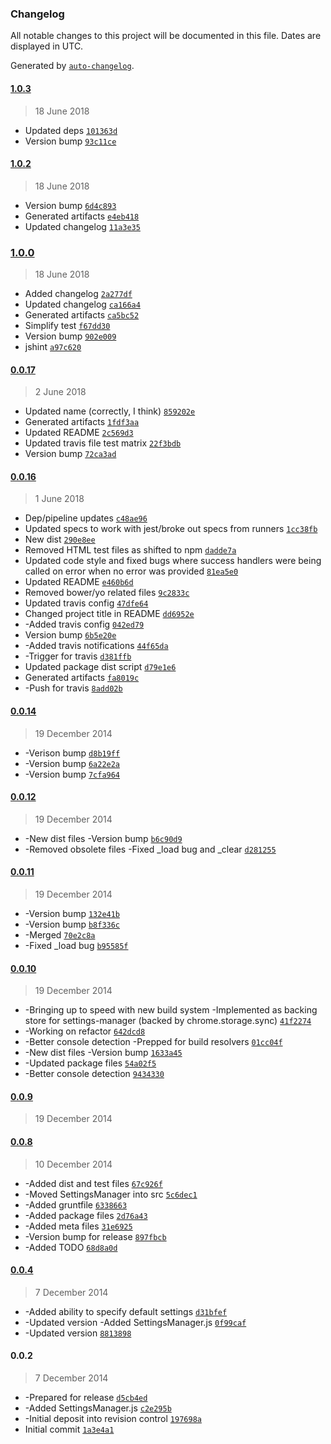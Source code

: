 ### Changelog
All notable changes to this project will be documented in this file. Dates are displayed in UTC.

Generated by [`auto-changelog`](https://github.com/CookPete/auto-changelog).

#### [1.0.3](https://github.com/hal313/settings-manager-chrome-extension/compare/1.0.2...1.0.3)
> 18 June 2018
- Updated deps [`101363d`](https://github.com/hal313/settings-manager-chrome-extension/commit/101363d672332e2c42cbc8edf5894c73c1151110)
- Version bump [`93c11ce`](https://github.com/hal313/settings-manager-chrome-extension/commit/93c11ce4e9d19e620d9d4cc0226161d6020f2c10)

#### [1.0.2](https://github.com/hal313/settings-manager-chrome-extension/compare/1.0.0...1.0.2)
> 18 June 2018
- Version bump [`6d4c893`](https://github.com/hal313/settings-manager-chrome-extension/commit/6d4c89395c3e61832ec65bd1ae9fe410b366c462)
- Generated artifacts [`e4eb418`](https://github.com/hal313/settings-manager-chrome-extension/commit/e4eb41840c8e66661b10d97bbbb5250338225df8)
- Updated changelog [`11a3e35`](https://github.com/hal313/settings-manager-chrome-extension/commit/11a3e35ec17342d19668f3c8ca739a779ee1a274)

### [1.0.0](https://github.com/hal313/settings-manager-chrome-extension/compare/0.0.17...1.0.0)
> 18 June 2018
- Added changelog [`2a277df`](https://github.com/hal313/settings-manager-chrome-extension/commit/2a277dfc7fa3dc52c01307befe027bb4e91f9f07)
- Updated changelog [`ca166a4`](https://github.com/hal313/settings-manager-chrome-extension/commit/ca166a4c2f49f62604f2110512cc62e8a8abfae3)
- Generated artifacts [`ca5bc52`](https://github.com/hal313/settings-manager-chrome-extension/commit/ca5bc52cb9822dd7f8f3a4c3fb7cdb53b5040121)
- Simplify test [`f67dd30`](https://github.com/hal313/settings-manager-chrome-extension/commit/f67dd30a2f60e5a05d499622cbdcd1bd0233c44f)
- Version bump [`902e009`](https://github.com/hal313/settings-manager-chrome-extension/commit/902e0094a942304210a653ccfb96baf5aeae4aaf)
- jshint [`a97c620`](https://github.com/hal313/settings-manager-chrome-extension/commit/a97c620fa83964664be0c898b26129d9a4f65db0)

#### [0.0.17](https://github.com/hal313/settings-manager-chrome-extension/compare/0.0.16...0.0.17)
> 2 June 2018
- Updated name (correctly, I think) [`859202e`](https://github.com/hal313/settings-manager-chrome-extension/commit/859202e0e2c720a0211324768d61d5ae7a9f510f)
- Generated artifacts [`1fdf3aa`](https://github.com/hal313/settings-manager-chrome-extension/commit/1fdf3aa19d3c7d6bb0824bd9be647ce32e25c26e)
- Updated README [`2c569d3`](https://github.com/hal313/settings-manager-chrome-extension/commit/2c569d317fd87b7885c0f8d9e16cfe62c6ec53b5)
- Updated travis file test matrix [`22f3bdb`](https://github.com/hal313/settings-manager-chrome-extension/commit/22f3bdb3be7ca86004204e5db1dfbe1c9f8c8adb)
- Version bump [`72ca3ad`](https://github.com/hal313/settings-manager-chrome-extension/commit/72ca3adb5a4a0a93aa65ce390f297689bdf5f6c4)

#### [0.0.16](https://github.com/hal313/settings-manager-chrome-extension/compare/0.0.14...0.0.16)
> 1 June 2018
- Dep/pipeline updates [`c48ae96`](https://github.com/hal313/settings-manager-chrome-extension/commit/c48ae9665a0b6fdb89654208dffe05d02cdba552)
- Updated specs to work with jest/broke out specs from runners [`1cc38fb`](https://github.com/hal313/settings-manager-chrome-extension/commit/1cc38fb2dd950e2804ab1dc4eee0cc1956613771)
- New dist [`290e8ee`](https://github.com/hal313/settings-manager-chrome-extension/commit/290e8eed7d81dcbe3d2da56a4fd011594805285f)
- Removed HTML test files as shifted to npm [`dadde7a`](https://github.com/hal313/settings-manager-chrome-extension/commit/dadde7af1dc85b83f9c4ace6b898d4a5ccf0a130)
- Updated code style and fixed bugs where success handlers were being called on error when no error was provided [`81ea5e0`](https://github.com/hal313/settings-manager-chrome-extension/commit/81ea5e0de5e7ea81e460b742019ffa2399ddc127)
- Updated README [`e460b6d`](https://github.com/hal313/settings-manager-chrome-extension/commit/e460b6d08180e1e1d2af45947e49fa07df9e9fd2)
- Removed bower/yo related files [`9c2833c`](https://github.com/hal313/settings-manager-chrome-extension/commit/9c2833cc132c0ef9d55c5b94075ad34f94dd38c2)
- Updated travis config [`47dfe64`](https://github.com/hal313/settings-manager-chrome-extension/commit/47dfe64912a137a128631e347e5129e8c786ba5c)
- Changed project title in README [`dd6952e`](https://github.com/hal313/settings-manager-chrome-extension/commit/dd6952e6b25f1f44688342ce96359a446e64d2d7)
- -Added travis config [`042ed79`](https://github.com/hal313/settings-manager-chrome-extension/commit/042ed793e54d93a7071ada67a036298812f85a08)
- Version bump [`6b5e20e`](https://github.com/hal313/settings-manager-chrome-extension/commit/6b5e20eff4ccfc142155b941d567b4331e018a3c)
- -Added travis notifications [`44f65da`](https://github.com/hal313/settings-manager-chrome-extension/commit/44f65dab3d7f0947936ab9bc8370671c904bc8cc)
- -Trigger for travis [`d381ffb`](https://github.com/hal313/settings-manager-chrome-extension/commit/d381ffb34280e135c4ba8f05563df627c5b851c6)
- Updated package dist script [`d79e1e6`](https://github.com/hal313/settings-manager-chrome-extension/commit/d79e1e66f835d21f9e8f8eb360b8cba128f7dd91)
- Generated artifacts [`fa8019c`](https://github.com/hal313/settings-manager-chrome-extension/commit/fa8019ca3e6f4194a44c4a57640a4ef6a4bc2863)
- -Push for travis [`8add02b`](https://github.com/hal313/settings-manager-chrome-extension/commit/8add02b4518cc335876d5a232930e64fded9d9a5)

#### [0.0.14](https://github.com/hal313/settings-manager-chrome-extension/compare/0.0.12...0.0.14)
> 19 December 2014
- -Verison bump [`d8b19ff`](https://github.com/hal313/settings-manager-chrome-extension/commit/d8b19ffa32aadeb94474628ec973a3ab37ea0690)
- -Version bump [`6a22e2a`](https://github.com/hal313/settings-manager-chrome-extension/commit/6a22e2a16c03f04bc14716d19f16aa7de76d4acb)
- -Version bump [`7cfa964`](https://github.com/hal313/settings-manager-chrome-extension/commit/7cfa9648664e12ab19d39fd2b2fd234d240dfdc4)

#### [0.0.12](https://github.com/hal313/settings-manager-chrome-extension/compare/0.0.11...0.0.12)
> 19 December 2014
- -New dist files -Version bump [`b6c90d9`](https://github.com/hal313/settings-manager-chrome-extension/commit/b6c90d9809a7acbf1e83a2c638dcf9ccc6bdb254)
- -Removed obsolete files -Fixed _load bug and _clear [`d281255`](https://github.com/hal313/settings-manager-chrome-extension/commit/d281255ec2a1f6c84557b6a8abe6b9fd692d256e)

#### [0.0.11](https://github.com/hal313/settings-manager-chrome-extension/compare/0.0.9...0.0.11)
> 19 December 2014
- -Version bump [`132e41b`](https://github.com/hal313/settings-manager-chrome-extension/commit/132e41b0b828a4fe1c3ea3c58c3ddc06fb241da6)
- -Version bump [`b8f336c`](https://github.com/hal313/settings-manager-chrome-extension/commit/b8f336c7eca3e6f74b043cde80a34aa1eab12fe0)
- -Merged [`70e2c8a`](https://github.com/hal313/settings-manager-chrome-extension/commit/70e2c8aeb26bc13ca8e64a49ea6a2dddbf5b0bf8)
- -Fixed _load bug [`b95585f`](https://github.com/hal313/settings-manager-chrome-extension/commit/b95585f13b87b0e67c8a449c7b9432fd9008d2c9)

#### [0.0.10](https://github.com/hal313/settings-manager-chrome-extension/compare/0.0.8...0.0.10)
> 19 December 2014
- -Bringing up to speed with new build system -Implemented as backing store for settings-manager (backed by chrome.storage.sync) [`41f2274`](https://github.com/hal313/settings-manager-chrome-extension/commit/41f22746eb67336518f48c733df308b978386d39)
- -Working on refactor [`642dcd8`](https://github.com/hal313/settings-manager-chrome-extension/commit/642dcd8abc4dd9dec4953c8ed2833a3047596f43)
- -Better console detection -Prepped for build resolvers [`01cc04f`](https://github.com/hal313/settings-manager-chrome-extension/commit/01cc04f7622cd8127728f0223cfb158b35be08ba)
- -New dist files -Version bump [`1633a45`](https://github.com/hal313/settings-manager-chrome-extension/commit/1633a456827865c40cb2d36ccb9baf2301cb7c50)
- -Updated package files [`54a02f5`](https://github.com/hal313/settings-manager-chrome-extension/commit/54a02f59a37c1377ac2f59e40bc8ba816d181aad)
- -Better console detection [`9434330`](https://github.com/hal313/settings-manager-chrome-extension/commit/943433060a76a6d806930c7c671e8314c8ac3fba)

#### [0.0.9](https://github.com/hal313/settings-manager-chrome-extension/compare/0.0.10...0.0.9)
> 19 December 2014

#### [0.0.8](https://github.com/hal313/settings-manager-chrome-extension/compare/0.0.4...0.0.8)
> 10 December 2014
- -Added dist and test files [`67c926f`](https://github.com/hal313/settings-manager-chrome-extension/commit/67c926f12650396ddef0e776ce859d317b45eeef)
- -Moved SettingsManager into src [`5c6dec1`](https://github.com/hal313/settings-manager-chrome-extension/commit/5c6dec1e6335b67b20c2b4657494724a7106f91f)
- -Added gruntfile [`6338663`](https://github.com/hal313/settings-manager-chrome-extension/commit/633866390ee0b4019af84a86998eb762dc25227d)
- -Added package files [`2d76a43`](https://github.com/hal313/settings-manager-chrome-extension/commit/2d76a436ca2bccf1bfd37d23dec3cb3a4207bbb9)
- -Added meta files [`31e6925`](https://github.com/hal313/settings-manager-chrome-extension/commit/31e6925ca6a1c0a45e104095b4c77e95fe0ea5c7)
- -Version bump for release [`897fbcb`](https://github.com/hal313/settings-manager-chrome-extension/commit/897fbcb204ae172cbbdb8340c01d3e4dae65b921)
- -Added TODO [`68d8a0d`](https://github.com/hal313/settings-manager-chrome-extension/commit/68d8a0dd3d64b2fa75246c34ae13c1bdc4332ce9)

#### [0.0.4](https://github.com/hal313/settings-manager-chrome-extension/compare/0.0.2...0.0.4)
> 7 December 2014
- -Added ability to specify default settings [`d31bfef`](https://github.com/hal313/settings-manager-chrome-extension/commit/d31bfefcecb139efca865e0a041e1f6e9df38069)
- -Updated version -Added SettingsManager.js [`0f99caf`](https://github.com/hal313/settings-manager-chrome-extension/commit/0f99cafd3d1a23ab40579b4a33bba0cad769f195)
- -Updated version [`8813898`](https://github.com/hal313/settings-manager-chrome-extension/commit/8813898f6dd225422bef0c58b1a756dadf02c7c8)

#### 0.0.2
> 7 December 2014
- -Prepared for release [`d5cb4ed`](https://github.com/hal313/settings-manager-chrome-extension/commit/d5cb4ed19b5c19243f7dbc692bf025a40cec6560)
- -Added SettingsManager.js [`c2e295b`](https://github.com/hal313/settings-manager-chrome-extension/commit/c2e295bdf503f0fd57c13ae55a98f818b92f596a)
- -Initial deposit into revision control [`197698a`](https://github.com/hal313/settings-manager-chrome-extension/commit/197698a45dc284758facb311eb9af51634dab605)
- Initial commit [`1a3e4a1`](https://github.com/hal313/settings-manager-chrome-extension/commit/1a3e4a1288e61eeccc91b6044c5e0e8faf3d8d32)


